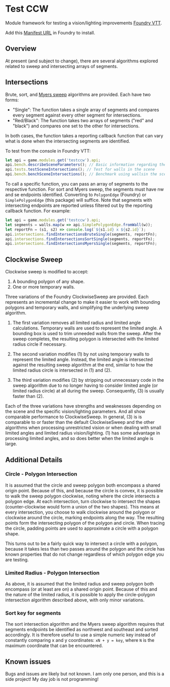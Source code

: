 # Test CCW

Module framework for testing a vision/lighting improvements [Foundry VTT](https://foundryvtt.com).

Add this [Manifest URL](https://github.com/caewok/fvtt-test-ccw/releases/latest/download/module.json) in Foundry to install.

## Overview

At present (and subject to change), there are several algorithms explored related to sweep
and intersecting arrays of segments.

## Intersections
Brute, sort, and [Myers sweep](https://publications.mpi-cbg.de/Myers_1985_5441.pdf) algorithms are provided. Each have two forms:
- "Single": The function takes a single array of segments and compares every segment against every other segment for intersections.
- "Red/Black": The function takes two arrays of segments ("red" and "black") and compares one set to the other for intersections.

In both cases, the function takes a reporting callback function that can vary what is done when the intersecting segments are identified.

To test from the console in Foundry VTT:
```js
let api = game.modules.get('testccw').api;
api.bench.describeSceneParameters(); // Basic information regarding the scene.
api.tests.testSceneIntersections(); // Test for walls in the scene
api.bench.benchSceneIntersections(); // Benchmark using wallsin the scene
```

To call a specific function, you can pass an array of segments to the respective function. For sort and Myers sweep, the segments must have nw and se endpoints identified. Converting to `PolygonEdge` (Foundry) or `SimplePolygonEdge` (this package) will suffice. Note that segments with intersecting endpoints are reported unless filtered out by the reporting callback function. For example:
```js
let api = game.modules.get('testccw').api;
let segments = walls.map(w => api.SimplePolygonEdge.fromWall(w));
let reportFn = (s1, s2) => console.log(`${s1.id} x ${s2.id}`);
api.intersections.findIntersectionsBruteSingle(segments, reportFn);
api.intersections.findIntersectionsSortSingle(segments, reportFn);
api.intersections.findIntersectionsMyersSingle(segments, reportFn);
```

## Clockwise Sweep
Clockwise sweep is modified to accept:
1. A bounding polygon of any shape.
2. One or more temporary walls.

Three variations of the Foundry ClockwiseSweep are provided. Each represents an incremental change to make it easier to work with bounding polygons and temporary walls, and simplifying the underlying sweep algorithm.
1. The first variation removes all limited radius and limited angle calculations. Temporary walls are used to represent the limited angle. A bounding box is used to trim unneeded walls from the sweep. After the sweep completes, the resulting polygon is intersected with the limited radius circle if necessary.

2. The second variation modifies (1) by not using temporary walls to represent the limited angle. Instead, the limited angle is intersected against the resulting sweep algorithm at the end, similar to how the limited radius circle is intersected in (1) and (2).

3. The third variation modifies (2) by stripping out unnecessary code in the sweep algorithm due to no longer having to consider limited angle (or limited radius circle) at all during the sweep. Consequently, (3) is usually faster than (2).

Each of the three variations have strengths and weaknesses depending on the scene and the specific vision/lighting parameters. And all show comparable performance to ClockwiseSweep. In general, (3) is is comparable to or faster than the default ClockwiseSweep and the other algorithms when processing unrestricted vision or when dealing with small limited angles and limited radius vision/lighting. (1) has some advantage in processing limited angles, and so does better when the limited angle is large.

## Additional Details

### Circle - Polygon Intersection
It is assumed that the circle and sweep polygon both encompass a shared origin point. Because of this, and because the circle is convex, it is possible to walk the sweep polygon clockwise, noting where the circle intersects a polygon edge. At each intersection, turn clockwise to intersect the shapes (counter-clockwise would form a union of the two shapes). This means at every intersection, you choose to walk clockwise around the polygon or clockwise around the circle, marking endpoints along the way. The resulting points form the intersecting polygon of the polygon and circle. When tracing the circle, padding points are used to approximate a circle with a polygon shape.

This turns out to be a fairly quick way to intersect a circle with a polygon, because it takes less than two passes around the polygon and the circle has known properties that do not change regardless of which polygon edge you are testing.

### Limited Radius - Polygon Intersection
As above, it is assumed that the limited radius and sweep polygon both encompass (or at least are on) a shared origin point. Because of this and the nature of the limited radius, it is possible to apply the circle-polygon intersection algorithm described above, with only minor variations.

### Sort key for segments
The sort intersection algorithm and the Myers sweep algorithm requires that segments endpoints be identified as northwest and southeast and sorted accordingly. It is therefore useful to use a simple numeric key instead of constantly comparing x and y coordinates: `xN + y = key`, where `N` is the maximum coordinate that can be encountered.

## Known issues

Bugs and issues are likely but not known. I am only one person, and this is a side project! My day job is not programming!

